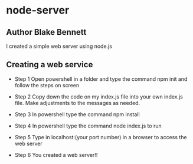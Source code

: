 # node-server

## Author Blake Bennett
I created a simple web server using node.js

## Creating a web service
- Step 1
Open powershell in a folder and type the command npm init and follow the steps on screen

- Step 2 
Copy down the code on my index.js file into your own index.js file. Make adjustments to the messages as needed.

- Step 3
In powershell type the command npm install

- Step 4
In powershell type the command node index.js to run

- Step 5
Type in localhost:(your port number) in a browser to access the web server

- Step 6
You created a web server!!
